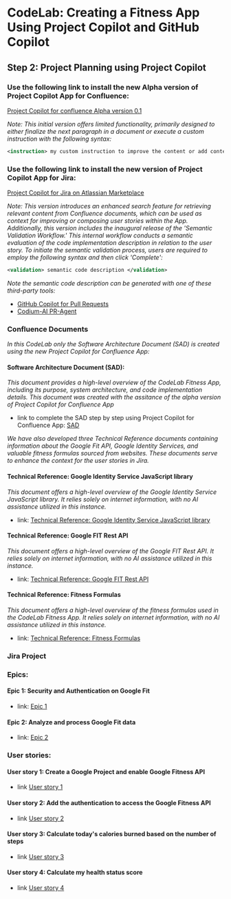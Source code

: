 # CodeLab: Creating a Fitness App Using Project Copilot and GitHub Copilot
## Step 2: Project Planning using Project Copilot

### Use the following link to install the new Alpha version of Project Copilot App for Confluence:

[Project Copilot for confluence Alpha version 0.1](https://developer.atlassian.com/console/install/8a93e156-3682-44f1-a179-d03e01379de2?signature=4e995d26b6bb159474223be4c8018b55e06a8a1a6571e03f50ecdf866ac31eb5ad0a567d47d904c9d65b59d1f44a76d37561e34d4ee0f4fa64d204c73e6203b2&product=confluence)

_Note: This initial version offers limited functionality, primarily designed to either finalize the next paragraph in a document or execute a custom instruction with the following syntax:_

```xml
<instruction> my custom instruction to improve the content or add content to the document </instruction>
```

### Use the following link to install the new version of Project Copilot App for Jira:
[Project Copilot for Jira on Atlassian Marketplace](https://marketplace.atlassian.com/apps/1231554)

_Note: This version introduces an enhanced search feature for retrieving relevant content from Confluence documents, which can be used as context for improving or composing user stories within the App. Additionally, this version includes the inaugural release of the 'Semantic Validation Workflow.' This internal workflow conducts a semantic evaluation of the code implementation description in relation to the user story. To initiate the semantic validation process, users are required to employ the following syntax and then click 'Complete':_

```xml
<validation> semantic code description </validation>
```

_Note the semantic code description can be generated with one of these third-party tools:_

- [GitHub Copilot for Pull Requests](https://githubnext.com/projects/copilot-for-pull-requests)
- [Codium-AI PR-Agent](https://github.com/Codium-ai/pr-agent)

### Confluence Documents

_In this CodeLab only the Software Architecture Document (SAD) is created using the new Project Copilot for Confluence App:_

#### Software Architecture Document (SAD):

_This document provides a high-level overview of the CodeLab Fitness App, including its purpose, system architecture, and code implementation details. This document was created with the assitance of the alpha version of Project Copilot for Confluence App_

- link to complete the SAD step by step using Project Copilot for Confluence App: [SAD](/step2-project-copilot-project/confluence/software-architecture-document.md)

_We have also developed three Technical Reference documents containing information about the Google Fit API, Google Identity Services, and valuable fitness formulas sourced from websites. These documents serve to enhance the context for the user stories in Jira._

#### Technical Reference: Google Identity Service JavaScript library

_This document offers a high-level overview of the Google Identity Service JavaScript library. It relies solely on internet information, with no AI assistance utilized in this instance._

- link: [Technical Reference: Google Identity Service JavaScript library](/step2-project-copilot-project/confluence/technical-reference-gis.md)

#### Technical Reference: Google FIT Rest API

_This document offers a high-level overview of the Google FIT Rest API. It relies solely on internet information, with no AI assistance utilized in this instance._

- link: [Technical Reference: Google FIT Rest API](/step2-project-copilot-project/confluence/technical-reference-google-fit-rest-api.md)

#### Technical Reference: Fitness Formulas

_This document offers a high-level overview of the fitness formulas used in the CodeLab Fitness App. It relies solely on internet information, with no AI assistance utilized in this instance._

- link: [Technical Reference: Fitness Formulas](/step2-project-copilot-project/confluence/technical-reference-fitness-formulas.md)

### Jira Project

### Epics:
#### Epic 1: Security and Authentication on Google Fit
- link: [Epic 1](/step2-project-copilot-project/jira/epic-fit-1.md)

#### Epic 2: Analyze and process Google Fit data
- link: [Epic 2](/step2-project-copilot-project/jira/epic-fit-2.md)

### User stories:

#### User story 1: Create a Google Project and enable Google Fitness API
- link [User story 1](/step2-project-copilot-project/jira/user-story-fit-3.md)

#### User story 2: Add the authentication to access the Google Fitness API
- link [User story 2](/step2-project-copilot-project/jira/user-story-fit-4.md)

#### User story 3: Calculate today's calories burned based on the number of steps
- link [User story 3](/step2-project-copilot-project/jira/user-story-fit-5.md)

#### User story 4: Calculate my health status score
- link [User story 4](/step2-project-copilot-project/jira/user-story-fit-6.md)